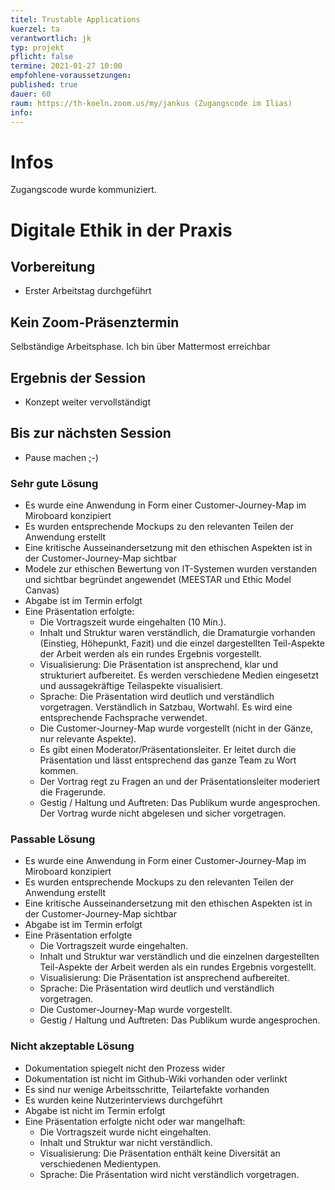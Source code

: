 ```yaml
---
titel: Trustable Applications
kuerzel: ta
verantwortlich: jk
typ: projekt
pflicht: false
termine: 2021-01-27 10:00
empfohlene-voraussetzungen: 
published: true
dauer: 60
raum: https://th-koeln.zoom.us/my/jankus (Zugangscode im Ilias)
info:
---
```


# Infos

Zugangscode wurde kommuniziert.

# Digitale Ethik in der Praxis

## Vorbereitung

* Erster Arbeitstag durchgeführt

## Kein Zoom-Präsenztermin

Selbständige Arbeitsphase. Ich bin über Mattermost erreichbar

## Ergebnis der Session

* Konzept weiter vervollständigt

## Bis zur nächsten Session

* Pause machen ;-)


### Sehr gute Lösung

* Es wurde eine Anwendung in Form einer Customer-Journey-Map im Miroboard konzipiert
* Es wurden entsprechende Mockups zu den relevanten Teilen der Anwendung erstellt
* Eine kritische Ausseinandersetzung mit den ethischen Aspekten ist in der Customer-Journey-Map sichtbar
* Modele zur ethischen Bewertung von IT-Systemen wurden verstanden und sichtbar begründet angewendet (MEESTAR und Ethic Model Canvas)
* Abgabe ist im Termin erfolgt
* Eine Präsentation erfolgte:
    * Die Vortragszeit wurde eingehalten (10 Min.).
    * Inhalt und Struktur waren verständlich, die Dramaturgie vorhanden (Einstieg, Höhepunkt, Fazit) und die einzel dargestellten Teil-Aspekte der Arbeit werden als ein rundes Ergebnis vorgestellt.
    * Visualisierung: Die Präsentation ist ansprechend, klar und strukturiert aufbereitet. Es werden verschiedene Medien eingesetzt und aussagekräftige Teilaspekte visualisiert.
    * Sprache: Die Präsentation wird deutlich und verständlich vorgetragen. Verständlich in Satzbau, Wortwahl. Es wird eine entsprechende Fachsprache verwendet.
    * Die Customer-Journey-Map wurde vorgestellt (nicht in der Gänze, nur relevante Aspekte).
    * Es gibt einen Moderator/Präsentationsleiter. Er leitet durch die Präsentation und lässt entsprechend das ganze Team zu Wort kommen.
    * Der Vortrag regt zu Fragen an und der Präsentationsleiter moderiert die Fragerunde.
    * Gestig / Haltung und Auftreten: Das Publikum wurde angesprochen. Der Vortrag wurde nicht abgelesen und sicher vorgetragen.

### Passable Lösung

* Es wurde eine Anwendung in Form einer Customer-Journey-Map im Miroboard konzipiert
* Es wurden entsprechende Mockups zu den relevanten Teilen der Anwendung erstellt
* Eine kritische Ausseinandersetzung mit den ethischen Aspekten ist in der Customer-Journey-Map sichtbar
* Abgabe ist im Termin erfolgt
* Eine Präsentation erfolgte
    * Die Vortragszeit wurde eingehalten.
    * Inhalt und Struktur war verständlich und die einzelnen dargestellten Teil-Aspekte der Arbeit werden als ein rundes Ergebnis vorgestellt.
    * Visualisierung: Die Präsentation ist ansprechend aufbereitet.
    * Sprache: Die Präsentation wird deutlich und verständlich vorgetragen.
    * Die Customer-Journey-Map wurde vorgestellt.
    * Gestig / Haltung und Auftreten: Das Publikum wurde angesprochen.

### Nicht akzeptable Lösung

* Dokumentation spiegelt nicht den Prozess wider
* Dokumentation ist nicht im Github-Wiki vorhanden oder verlinkt
* Es sind nur wenige Arbeitsschritte, Teilartefakte vorhanden
* Es wurden keine Nutzerinterviews durchgeführt
* Abgabe ist nicht im Termin erfolgt
* Eine Präsentation erfolgte nicht oder war mangelhaft:
    * Die Vortragszeit wurde nicht eingehalten.
    * Inhalt und Struktur war nicht verständlich.
    * Visualisierung: Die Präsentation enthält keine Diversität an verschiedenen Medientypen.
    * Sprache: Die Präsentation wird nicht verständlich vorgetragen.
